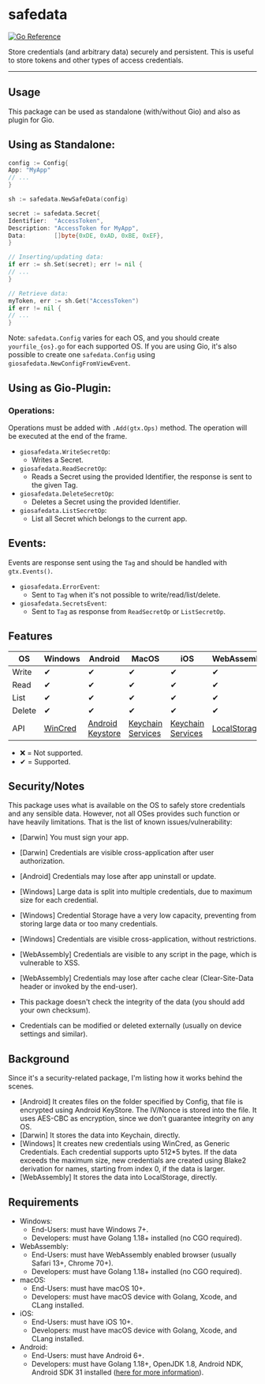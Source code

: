 # safedata

[![Go Reference](https://pkg.go.dev/badge/github.com/gioui-plugins/gio-plugins/safedata.svg)](https://pkg.go.dev/github.com/gioui-plugins/gio-plugins/safedata)

Store credentials (and arbitrary data) securely and persistent. This is useful to store tokens
and other types of access credentials.

--------------

## Usage

This package can be used as standalone (with/without Gio) and also as plugin for Gio.

## Using as Standalone:

```go
config := Config{
App: "MyApp"
// ...
}

sh := safedata.NewSafeData(config)

secret := safedata.Secret{
Identifier:  "AccessToken",
Description: "AccessToken for MyApp",
Data:        []byte{0xDE, 0xAD, 0xBE, 0xEF},
}

// Inserting/updating data:
if err := sh.Set(secret); err != nil {
// ...
}

// Retrieve data:
myToken, err := sh.Get("AccessToken")
if err != nil {
// ...
}
```

Note: `safedata.Config` varies for each OS, and you should create `yourfile_{os}.go` for each
supported OS. If you are using Gio, it's also possible to create one `safedata.Config`
using `giosafedata.NewConfigFromViewEvent`.

## Using as Gio-Plugin:

### Operations:

Operations must be added with `.Add(gtx.Ops)` method. The operation will be executed at the end of the frame.

- `giosafedata.WriteSecretOp`:
    - Writes a Secret.
- `giosafedata.ReadSecretOp`:
    - Reads a Secret using the provided Identifier, the response is sent to the given Tag.
- `giosafedata.DeleteSecretOp`:
    - Deletes a Secret using the provided Identifier.
- `giosafedata.ListSecretOp`:
    - List all Secret which belongs to the current app.

## Events:

Events are response sent using the `Tag` and should be handled with `gtx.Events()`.

- `giosafedata.ErrorEvent`:
    - Sent to `Tag` when it's not possible to write/read/list/delete.
- `giosafedata.SecretsEvent`:
    - Sent to `Tag` as response from `ReadSecretOp` or `ListSecretOp`.

## Features

| OS     | Windows                                                                 | Android                                                                      | MacOS                                                                                                   | iOS                                                                                                     | WebAssembly                                                                          |
|--------|-------------------------------------------------------------------------|------------------------------------------------------------------------------|---------------------------------------------------------------------------------------------------------|---------------------------------------------------------------------------------------------------------|--------------------------------------------------------------------------------------|
| Write  | ✔                                                                       | ✔                                                                            | ✔                                                                                                       | ✔                                                                                                       | ✔                                                                                    |
| Read   | ✔                                                                       | ✔                                                                            | ✔                                                                                                       | ✔                                                                                                       | ✔                                                                                    |
| List   | ✔                                                                       | ✔                                                                            | ✔                                                                                                       | ✔                                                                                                       | ✔                                                                                    |
| Delete | ✔                                                                       | ✔                                                                            | ✔                                                                                                       | ✔                                                                                                       | ✔                                                                                    |
| API    | [WinCred](https://learn.microsoft.com/en-us/windows/win32/api/wincred/) | [Android Keystore](https://developer.android.com/training/articles/keystore) | [Keychain Services](https://developer.apple.com/documentation/security/keychain_services?language=objc) | [Keychain Services](https://developer.apple.com/documentation/security/keychain_services?language=objc) | [LocalStorage](https://developer.mozilla.org/pt-BR/docs/Web/API/Window/localStorage) |

- ❌ = Not supported.
- ✔ = Supported.

## Security/Notes

This package uses what is available on the OS to safely store
credentials and any sensible data. However, not all OSes provides
such function or have heavily limitations. That is the list of
known issues/vulnerability:

- [Darwin] You must sign your app.
- [Darwin] Credentials are visible cross-application after user authorization.
- [Android] Credentials may lose after app uninstall or update.
- [Windows] Large data is split into multiple credentials, due to maximum size for each credential.
- [Windows] Credential Storage have a very low capacity, preventing from storing large data or too many credentials.
- [Windows] Credentials are visible cross-application, without restrictions.
- [WebAssembly] Credentials are visible to any script in the page, which is vulnerable to XSS.
- [WebAssembly] Credentials may lose after cache clear (Clear-Site-Data header or invoked by the end-user).

- This package doesn't check the integrity of the data (you should add your own checksum).
- Credentials can be modified or deleted externally (usually on device settings and similar).

## Background

Since it's a security-related package, I'm listing how it works behind the scenes.

- [Android] It creates files on the folder specified by Config, that file is encrypted
  using Android KeyStore. The IV/Nonce is stored into the file. It uses AES-CBC as encryption,
  since we don't guarantee integrity on any OS.
- [Darwin] It stores the data into Keychain, directly.
- [Windows] It creates new credentials using WinCred, as Generic Credentials. Each credential
  supports upto 512*5 bytes. If the data exceeds the maximum size, new credentials are created
  using Blake2 derivation for names, starting from index 0, if the data is larger.
- [WebAssembly] It stores the data into LocalStorage, directly.

## Requirements

- Windows:
    - End-Users: must have Windows 7+.
    - Developers: must have Golang 1.18+ installed (no CGO required).
- WebAssembly:
    - End-Users: must have WebAssembly enabled browser (usually Safari 13+, Chrome 70+).
    - Developers: must have Golang 1.18+ installed (no CGO required).
- macOS:
    - End-Users: must have macOS 10+.
    - Developers: must have macOS device with Golang, Xcode, and CLang installed.
- iOS:
    - End-Users: must have iOS 10+.
    - Developers: must have macOS device with Golang, Xcode, and CLang installed.
- Android:
    - End-Users: must have Android 6+.
    - Developers: must have Golang 1.18+, OpenJDK 1.8, Android NDK, Android SDK 31
      installed ([here for more information](https://gioui.org/doc/install/android)).

